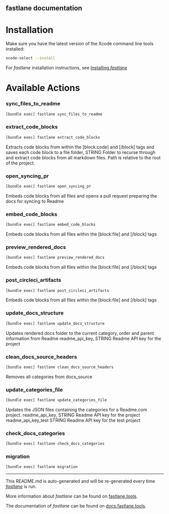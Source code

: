 fastlane documentation
----

# Installation

Make sure you have the latest version of the Xcode command line tools installed:

```sh
xcode-select --install
```

For _fastlane_ installation instructions, see [Installing _fastlane_](https://docs.fastlane.tools/#installing-fastlane)

# Available Actions

### sync_files_to_readme

```sh
[bundle exec] fastlane sync_files_to_readme
```



### extract_code_blocks

```sh
[bundle exec] fastlane extract_code_blocks
```

Extracts code blocks from within the [block:code] and [/block] tags and saves each code block to a file
folder, STRING Folder to recurse through and extract code blocks from all markdown files. Path is relative to the root of the project.


### open_syncing_pr

```sh
[bundle exec] fastlane open_syncing_pr
```

Embeds code blocks from all files and opens a pull request preparing the docs for syncing to Readme


### embed_code_blocks

```sh
[bundle exec] fastlane embed_code_blocks
```

Embeds code blocks from all files within the [block:file] and [/block] tags

### preview_rendered_docs

```sh
[bundle exec] fastlane preview_rendered_docs
```

Embeds code blocks from all files within the [block:file] and [/block] tags

### post_circleci_artifacts

```sh
[bundle exec] fastlane post_circleci_artifacts
```

Embeds code blocks from all files within the [block:file] and [/block] tags

### update_docs_structure

```sh
[bundle exec] fastlane update_docs_structure
```

Updates rendered docs folder to the current category, order and parent information from Readme
readme_api_key, STRING Readme API key for the project


### clean_docs_source_headers

```sh
[bundle exec] fastlane clean_docs_source_headers
```

Removes all categories from docs_source


### update_categories_file

```sh
[bundle exec] fastlane update_categories_file
```

Updates the JSON files containing the categories for a Readme.com project.
readme_api_key, STRING Readme API key for the project
readme_api_key_test STRING Readme API key for the test project


### check_docs_categories

```sh
[bundle exec] fastlane check_docs_categories
```



### migration

```sh
[bundle exec] fastlane migration
```



----

This README.md is auto-generated and will be re-generated every time [_fastlane_](https://fastlane.tools) is run.

More information about _fastlane_ can be found on [fastlane.tools](https://fastlane.tools).

The documentation of _fastlane_ can be found on [docs.fastlane.tools](https://docs.fastlane.tools).
